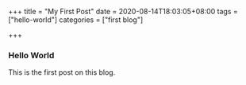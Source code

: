 +++
title = "My First Post"
date = 2020-08-14T18:03:05+08:00
tags = ["hello-world"]
categories = ["first blog"]


+++

### Hello World

This is the first post on this blog.